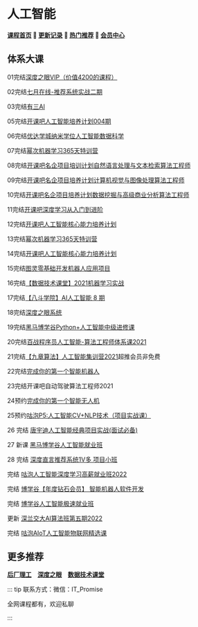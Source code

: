 # 人工智能

#### [**课程首页**](../../README.md) 💖 [**更新记录**](./gxjl-2023.md) 💖 [**热门推荐**](./rmtj.md) 💖 [**会员中心**](./vip.md)

## 体系大课

01完结[深度之眼VIP（价值4200的课程）](https://ai.deepshare.net/index)

02完结[七月在线-推荐系统实战二期](https://m.julyedu.com/detail?id=181)

03完结[有三AI](https://mp.weixin.qq.com/s?__biz=MzA3NDIyMjM1NA==&mid=2649033588&idx=1&sn=986465d495af4ea981e4baa9c90cae8d&chksm=8712b509b0653c1f716c6bf6a294ebeab7b287ec722071010638403bd34db2301301c7b7acae&mpshare=1&scene=1&srcid=0927UKv0V1GSVtHfzmwiH3TO&sharer_sharetime=1578454073216&sharer_shareid=8966f7481f898244bc194cfd8c8ca658&exportkey=A6gBCJARW1hmK/xCRJT6jXw%3D&pass_ticket=D%2Bpdlydu%2BHczo4ssU5Ap27big3z3ZUJQq%2BN5I3hax88%3D#rd)

05完结[开课吧人工智能培养计划004期](https://mkt.kaikeba.com/vipcourse/aiadvance)

06完结[优达学城纳米学位人工智能数据科学](https://www.udacity.com/courses/all)

07完结[幂次机器学习365天特训营](https://mici.jiqishidai.com/site/course_introduction?id=16)

08完结[开课吧名企项目培训计划自然语言处理与文本检索算法工程师](https://www.kaikeba.com/course/vip/157)

09完结[开课吧名企项目培养计划计算机视觉与图像处理算法工程师](https://www.kaikeba.com/course/vip/153)

10完结[开课吧名企项目培养计划数据挖掘与高级商业分析算法工程师](https://www.kaikeba.com/course/vip/155)

11完结[开课吧深度学习从入门到进阶](https://www.kaikeba.com/course/vip/203)

12完结[开课吧人工智能核心能力培养计划](https://www.kaikeba.com/course/vip/154)

13完结[幂次机器学习365天特训营](https://mici.jiqishidai.com/site/course_introduction?id=16)

14完结[开课吧人工智能核心能力培养计划](https://www.kaikeba.com/course/vip/203)

15完结[图灵零基础开发机器人应用项目](https://ke.qq.com/course/290200)

16完结[【数据技术课堂】2021机器学习实战](https://appze9inzwc2314.pc.xiaoe-tech.com/detail/p_605b3edfe4b007b4183a6232/6)

17完结[【八斗学院】AI人工智能 8 期](http://www.badouxueyuan.com/product1/showproduct.php?id=6)

18完结[深度之眼系统](https://ai.deepshare.net/detail/p_604b8e1de4b07f4194ff3e55/5)

19完结[黑马博学谷Python+人工智能中级进修课](https://www.boxuegu.com/promote/outline-1492.html)

20完结[百战程序员人工智能-算法工程师体系课2021](http://www.itbaizhan.cn/course/ai)

21完结[【九章算法】人工智能集训营2021](https://www.jiuzhang.com/course/20/)超推会员非免费

22完结[完成你的第一个智能机器人](https://www.kaikeba.com/course/vip/145)

23完结开课吧自动驾驶算法工程师2021

24预约[完成你的第一个智能无人机](https://mkt.kaikeba.com/vipcourse/wrj)

25预约[咕泡P5:人工智能CV+NLP技术（项目实战课）](https://ke.gupaoedu.cn/course/vip/294)

26 完结 [唐宇迪人工智能经典项目实战(面试必备)](https://study.163.com/course/introduction.htm?courseId=1209598972)

27 新课 [黑马博学谷人工智能就业班](https://www.boxuegu.com/subject/python-05.html?utm_source=sydh)

28 完结 [深度直言推荐系统1V多 项目小班](https://appuaaoe86p4947.h5.xiaoeknow.com/v1/goods/goods_detail/p_63147fb8e4b050af23b25d46?type=3)

完结 [咕泡人工智能深度学习高薪就业班2022](https://ke.gupaoedu.cn/course/vip/294)

完结 [博学谷【年度钻石会员】 智能机器人软件开发](https://www.boxuegu.com/class/detail-3742.html)

完结 [博学谷人工智能极速就业班](https://m.boxuegu.com/campaign/python-05.html?utm_source=sydh)

更新 [深兰交大AI算法班第五期2022](http://ai.aijdjy.com/index.html)

完结 [咕泡AIoT人工智能物联网精选课](https://ke.gupaoedu.cn/course/vip/1887)

## 更多推荐

[**后厂理工**](./chlg.md) [**深度之眼**](./sdzy.md) [**数据技术课堂**](./sjjskt.md)



::: tip
联系方式：微信：IT_Promise

全网课程都有，欢迎私聊

 

:::
